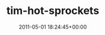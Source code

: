 ---
title:		"tim-hot-sprockets"
type:		"photos"
mediatype:		"upload"
location:		"TBC"
date:		"2011-05-01 18:24:45+00:00"
album:		"music"
filename:		"tim-hot-sprockets.md"
series:		""
cl_public_id:		"music/tim-hot-sprockets"
cl_version:		1497004910
format:		"tiff"
bytes:		7885960
width:		2560
height:		1440
colours:
- "#032B35"
- "#102B2F"
- "#014A66"
- "#6FBED8"
- "#102625"
- "#062221"
- "#00060F"
- "#47758A"
- "#055E6A"
- "#190E0D"
- "#0F0F0D"
- "#0B96C0"
- "#0A0C13"
exposure_mode:		"Manual"
program:		"Manual"
aperture:		"6.3"
focal_length:		"95.0 mm"
iso:		"3200"
shutter_speed:		"1/200"
metering:		"Multi-segment"
flash:		"Off, Did not fire"
white_balance:		"Custom"
colour_temp:		"7700"
has_crop:		"false"
orientation:		"Horizontal (normal)"
camera_model:		"NIKON D7000"
lens_info:		"18-200mm f/3.5-5.6"
artist:		"No artist info"
x_resolution:		"300"
y_resolution:		"300"
---